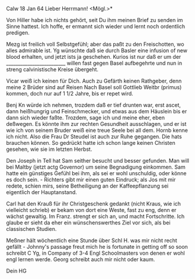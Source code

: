  Calw 18 Jan 64
Lieber Herrmann! <Mögl.>*

Von Hiller habe ich nichts gehört, seit Du ihm meinen Brief zu senden im Sinne hattest. Ich hoffe, er ermannt sich wieder und lernt noch ordentlich predigen.

Mezg ist freilich voll Selbstgefühl; aber das paßt zu den Freischotten, wo alles admirable ist. Yg wünschte daß sie durch Basler eine infusion of new blood erhalten, und jetzt ists ja geschehen. Kurios ist nur daß er um der _________________________ willen fast gegen Basel aufbegehrte und nun in streng calvinistische Kreise übergeht.

Vicar weiß ich keinen für Dich. Auch zu Gefärth keinen Rathgeber, denn meine 2 Brüder sind auf Reisen Nach Basel soll Gottlieb Weitbr (primus) kommen, doch nur auf 1 1/2 Jahre, bis er repet wird.

Benj Kn würde ich nehmen, trozdem daß er tief drunten war, erst ascet, dann heißhungrig und Feinschmecker, und etwas aus dem Häuslein bis er dann sich wieder faßte. Trozdem, sage ich und meine eher, eben deßwegen. Es könnte ihm zur rechten Gesundheit ausschlagen, und er ist wie ich von seinem Bruder weiß eine treue Seele bei all dem. Hornb kenne ich nicht. 
Also die Frau Dr Steudel ist auch zur Ruhe gegangen. Die hats brauchen können. So gedrückt hatte ich schon lange keinen Christen gesehen, wie sie im letzten Herbst.

Den Joseph in Tell hat Sam seither besucht und besser gefunden. Man will bei Maltby (jetzt actg Governor) um seine Begnadigung einkommen. Sam hatte ein günstiges Gefühl bei ihm, als sei er wohl unschuldig, oder könne es doch sein. - Richters gibt mir einen guten Eindruck; als Jos mit mir redete, schien mirs, seine Betheiligung an der Kaffeepflanzung sei eigentlich der Hauptanstand.

Carl hat den Krauß für ihr Christgeschenk gedankt (nicht Kraus, wie ich vielleicht schrieb) er bekam von dort eine Weste, fast zu eng, denn er wächst gewaltig. Im Franz. strengt er sich an, und macht Fortschritte. Ich glaube er sieht da eher ein wünschenswerthes Ziel vor sich, als bei classischen Studien.

Meßner hält wöchentlich eine Stunde über Schl H. was mir nicht recht gefällt - Johnny's passage freut mich he is fortunate in getting off so soon schreibt C Yg, in Company of 3-4 Engl Schoolmasters von denen er wohl engl lernen werde. Georg schreibt auch mir nicht oder kaum.

 Dein HG
